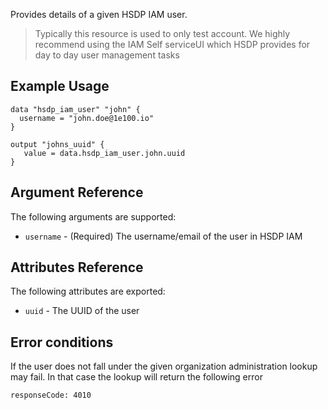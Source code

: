 Provides details of a given HSDP IAM user. 

>Typically this resource is used to only test account. We highly recommend using the IAM Self serviceUI which HSDP provides for day to day user management tasks

## Example Usage

```hcl
data "hsdp_iam_user" "john" {
  username = "john.doe@1e100.io"
}
```

```hcl
output "johns_uuid" {
   value = data.hsdp_iam_user.john.uuid
}
```

## Argument Reference

The following arguments are supported:

* `username` - (Required) The username/email of the user in HSDP IAM

## Attributes Reference

The following attributes are exported:

* `uuid` - The UUID of the user

## Error conditions

If the user does not fall under the given organization administration lookup may fail. In that case the lookup will return the following error

`responseCode: 4010`
